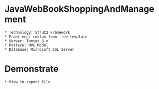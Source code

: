 # JavaWebBookShoppingAndManagement
    * Technology: Strut2 Framework
    * Front-end: custom from free template
    * Server: Tomcat 8.x
    * Pattern: MVC Model
    * Database: Microsoft SQL Server
# Demonstrate
    * View in report file
